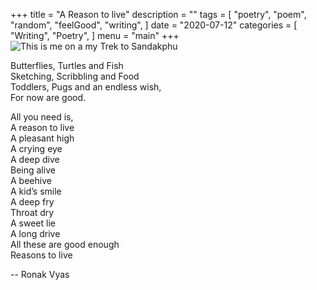+++
title = "A Reason to live"
description = ""
tags = [
    "poetry",
    "poem",
    "random",
    "feelGood",
    "writing",
]
date = "2020-07-12"
categories = [
    "Writing",
    "Poetry",
]
menu = "main"
+++
![](/sandakphu-dog.jpg "This is me on a my Trek to Sandakphu")


Butterflies, Turtles and Fish  
Sketching, Scribbling and Food  
Toddlers, Pugs and an endless wish,  
For now are good.

All you need is,  
A reason to live  
A pleasant high  
A crying eye  
A deep dive  
Being alive  
A beehive  
A kid’s smile  
A deep fry  
Throat dry  
A sweet lie  
A long drive  
All these are good enough  
Reasons to live

   -- Ronak Vyas
